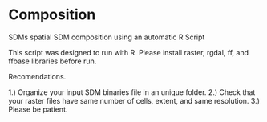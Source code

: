 # Composition
SDMs spatial SDM composition using an automatic R Script

This script was designed to run with R. Please install raster, rgdal, ff, and ffbase libraries before run.

Recomendations.

1.) Organize your input SDM binaries file in an unique folder.
2.) Check that your raster files have  same number of cells, extent, and same resolution.
3.) Please be patient.
